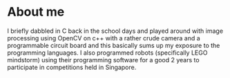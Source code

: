# About me
<p>I briefly dabbled in C back in the school days and played around with image processing using OpenCV on c++ with a rather crude camera and a programmable circuit board and this basically sums up my exposure to the programming languages. I also programmed robots (specifically LEGO mindstorm) using their programming software for a good 2 years to participate in competitions held in Singapore.</p>

